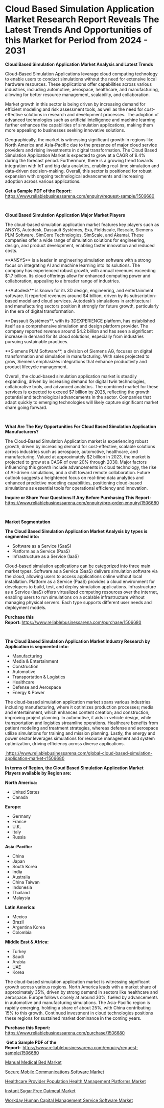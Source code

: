 <p><h1>Cloud Based Simulation Application Market Research Report Reveals The Latest Trends And Opportunities of this Market for Period from 2024 - 2031</h1></p><p><strong>Cloud Based Simulation Application Market Analysis and Latest Trends</strong></p>
<p><p>Cloud-Based Simulation Applications leverage cloud computing technology to enable users to conduct simulations without the need for extensive local hardware resources. These applications offer capabilities across various industries, including automotive, aerospace, healthcare, and manufacturing, allowing for better resource management, scalability, and collaboration. </p><p>Market growth in this sector is being driven by increasing demand for efficient modeling and risk assessment tools, as well as the need for cost-effective solutions in research and development processes. The adoption of advanced technologies such as artificial intelligence and machine learning further enhances the capabilities of simulation applications, making them more appealing to businesses seeking innovative solutions. </p><p>Geographically, the market is witnessing significant growth in regions like North America and Asia-Pacific due to the presence of major cloud service providers and rising investments in digital transformation. The Cloud Based Simulation Application Market is expected to grow at a CAGR of 9.4% during the forecast period. Furthermore, there is a growing trend towards integration with IoT and big data analytics, enabling real-time simulation and data-driven decision-making. Overall, this sector is positioned for robust expansion with ongoing technological advancements and increasing adoption across various applications.</p></p>
<p><strong>Get a Sample PDF of the Report:&nbsp;</strong> <a href="https://www.reliablebusinessarena.com/enquiry/request-sample/1506680?utm_campaign=1835&utm_medium=2&utm_source=Github&utm_content=ia&utm_term=07122024&utm_id=cloud-based-simulation-application">https://www.reliablebusinessarena.com/enquiry/request-sample/1506680</a></p>
<p>&nbsp;</p>
<p><strong>Cloud Based Simulation Application Major Market Players</strong></p>
<p><p>The cloud-based simulation application market features key players such as ANSYS, Autodesk, Dassault Systèmes, Exa, Fieldscale, Rescale, Siemens PLM Software, SimCore Technologies, SimScale, and Akamai. These companies offer a wide range of simulation solutions for engineering, design, and product development, enabling faster innovation and reduced costs.</p><p>**ANSYS** is a leader in engineering simulation software with a strong focus on integrating AI and machine learning into its solutions. The company has experienced robust growth, with annual revenues exceeding $1.7 billion. Its cloud offerings allow for enhanced computing power and collaboration, appealing to a broader range of industries.</p><p>**Autodesk** is known for its 3D design, engineering, and entertainment software. It reported revenues around $4 billion, driven by its subscription-based model and cloud services. Autodesk’s simulations in architectural and manufacturing sectors position it strongly for future growth, particularly in the era of digital transformation.</p><p>**Dassault Systèmes**, with its 3DEXPERIENCE platform, has established itself as a comprehensive simulation and design platform provider. The company reported revenue around $4.2 billion and has seen a significant increase in demand for its cloud solutions, especially from industries pursuing sustainable practices.</p><p>**Siemens PLM Software**, a division of Siemens AG, focuses on digital transformation and simulation in manufacturing. With sales projected to grow, Siemens emphasizes integrations that enhance productivity and product lifecycle management.</p><p>Overall, the cloud-based simulation application market is steadily expanding, driven by increasing demand for digital twin technologies, collaborative tools, and advanced analytics. The combined market for these services is expected to exceed $7 billion by 2025, reflecting the growth potential and technological advancements in the sector. Companies that adapt quickly to emerging technologies will likely capture significant market share going forward.</p></p>
<p>&nbsp;</p>
<p><strong>What Are The Key Opportunities For Cloud Based Simulation Application Manufacturers?</strong></p>
<p><p>The Cloud-Based Simulation Application market is experiencing robust growth, driven by increasing demand for cost-effective, scalable solutions across industries such as aerospace, automotive, healthcare, and manufacturing. Valued at approximately $2 billion in 2023, the market is projected to grow at a CAGR of over 20% through 2030. Major factors influencing this growth include advancements in cloud technology, the rise of AI-driven simulations, and a shift toward remote collaboration. Future outlook suggests a heightened focus on real-time data analytics and enhanced predictive modeling capabilities, positioning cloud-based simulations as essential tools for operational efficiency and innovation.</p></p>
<p><strong>Inquire or Share Your Questions If Any Before Purchasing This Report:</strong> <a href="https://www.reliablebusinessarena.com/enquiry/pre-order-enquiry/1506680?utm_campaign=1835&utm_medium=2&utm_source=Github&utm_content=ia&utm_term=07122024&utm_id=cloud-based-simulation-application">https://www.reliablebusinessarena.com/enquiry/pre-order-enquiry/1506680</a></p>
<p>&nbsp;</p>
<p><strong>Market Segmentation</strong></p>
<p><strong>The Cloud Based Simulation Application Market Analysis by types is segmented into:</strong></p>
<p><ul><li>Software as a Service (SaaS)</li><li>Platform as a Service (PaaS)</li><li>Infrastructure as a Service (IaaS)</li></ul></p>
<p><p>Cloud-based simulation applications can be categorized into three main market types. Software as a Service (SaaS) delivers simulation software via the cloud, allowing users to access applications online without local installation. Platform as a Service (PaaS) provides a cloud environment for developers to build, test, and deploy simulation applications. Infrastructure as a Service (IaaS) offers virtualized computing resources over the internet, enabling users to run simulations on a scalable infrastructure without managing physical servers. Each type supports different user needs and deployment models.</p></p>
<p><strong>Purchase this Report:&nbsp;</strong><a href="https://www.reliablebusinessarena.com/purchase/1506680?utm_campaign=1835&utm_medium=2&utm_source=Github&utm_content=ia&utm_term=07122024&utm_id=cloud-based-simulation-application">https://www.reliablebusinessarena.com/purchase/1506680</a></p>
<p>&nbsp;</p>
<p><strong>The Cloud Based Simulation Application Market Industry Research by Application is segmented into:</strong></p>
<p><ul><li>Manufacturing</li><li>Media & Entertainment</li><li>Construction</li><li>Automotive</li><li>Transportation & Logistics</li><li>Healthcare</li><li>Defense and Aerospace</li><li>Energy & Power</li></ul></p>
<p><p>The cloud-based simulation application market spans various industries including manufacturing, where it optimizes production processes; media and entertainment, which enhances content creation; and construction, improving project planning. In automotive, it aids in vehicle design, while transportation and logistics streamline operations. Healthcare benefits from patient modeling and treatment strategies, whereas defense and aerospace utilize simulations for training and mission planning. Lastly, the energy and power sector leverages simulations for resource management and system optimization, driving efficiency across diverse applications.</p></p>
<p><a href="https://www.reliablebusinessarena.com/global-cloud-based-simulation-application-market-r1506680?utm_campaign=1835&utm_medium=2&utm_source=Github&utm_content=ia&utm_term=07122024&utm_id=cloud-based-simulation-application">&nbsp;https://www.reliablebusinessarena.com/global-cloud-based-simulation-application-market-r1506680</a></p>
<p><strong>In terms of Region, the Cloud Based Simulation Application Market Players available by Region are:</strong></p>
<p>
    <p> <strong> North America: </strong>
        <ul>
            <li>United States</li>
            <li>Canada</li>
        </ul>
        </p> 
    <p> <strong> Europe: </strong>
        <ul>
            <li>Germany</li>
            <li>France</li>
            <li>U.K.</li>
            <li>Italy</li>
            <li>Russia</li>
        </ul>
        </p> 
    <p> <strong> Asia-Pacific: </strong>
        <ul>
            <li>China</li>
            <li>Japan</li>
            <li>South Korea</li>
            <li>India</li>
            <li>Australia</li>
            <li>China Taiwan</li>
            <li>Indonesia</li>
            <li>Thailand</li>
            <li>Malaysia</li>
        </ul>
        </p> 
    <p> <strong> Latin America: </strong>
        <ul>
            <li>Mexico</li>
            <li>Brazil</li>
            <li>Argentina Korea</li>
            <li>Colombia</li>
        </ul>
        </p> 
    <p> <strong> Middle East & Africa: </strong>
        <ul>
            <li>Turkey</li>
            <li>Saudi</li>
            <li>Arabia</li>
            <li>UAE</li>
            <li>Korea</li>
        </ul>
    </p>
    </p>
<p><p>The cloud-based simulation application market is witnessing significant growth across various regions. North America leads with a market share of approximately 35%, driven by strong demand in sectors like healthcare and aerospace. Europe follows closely at around 30%, fueled by advancements in automotive and manufacturing simulations. The Asia-Pacific region is rapidly emerging, holding a share of about 25%, with China contributing 15% to this growth. Continued investment in cloud technologies positions these regions for sustained market dominance in the coming years.</p></p>
<p><strong>Purchase this Report: </strong><a href="https://www.reliablebusinessarena.com/purchase/1506680?utm_campaign=1835&utm_medium=2&utm_source=Github&utm_content=ia&utm_term=07122024&utm_id=cloud-based-simulation-application">https://www.reliablebusinessarena.com/purchase/1506680</a></p>
<p>&nbsp;<strong>Get a Sample PDF of the Report:&nbsp;&nbsp;</strong><a href="https://www.reliablebusinessarena.com/enquiry/request-sample/1506680?utm_campaign=1835&utm_medium=2&utm_source=Github&utm_content=ia&utm_term=07122024&utm_id=cloud-based-simulation-application">https://www.reliablebusinessarena.com/enquiry/request-sample/1506680</a></p>
<p><strong></strong></p>
<p><p><a href="https://issuu.com/reportprime-2/docs/manual-medical-bed-market-size-2030.pptx?utm_campaign=1835&utm_medium=2&utm_source=Github&utm_content=ia&utm_term=07122024&utm_id=cloud-based-simulation-application">Manual Medical Bed Market</a></p><p><a href="https://www.linkedin.com/pulse/secure-mobile-communications-software-market-global-regional-mjlrc?utm_campaign=1835&utm_medium=2&utm_source=Github&utm_content=ia&utm_term=07122024&utm_id=cloud-based-simulation-application">Secure Mobile Communications Software Market</a></p><p><a href="https://www.linkedin.com/pulse/healthcare-provider-population-health-management-platforms-market-wwbve?utm_campaign=1835&utm_medium=2&utm_source=Github&utm_content=ia&utm_term=07122024&utm_id=cloud-based-simulation-application">Healthcare Provider Population Health Management Platforms Market</a></p><p><a href="https://issuu.com/reportprime-2/docs/instant-sugar-free-oatmeal-market-size-2030.pptx?utm_campaign=1835&utm_medium=2&utm_source=Github&utm_content=ia&utm_term=07122024&utm_id=cloud-based-simulation-application">Instant Sugar Free Oatmeal Market</a></p><p><a href="https://www.linkedin.com/pulse/t-insight-dial-ziosf?utm_campaign=1835&utm_medium=2&utm_source=Github&utm_content=ia&utm_term=07122024&utm_id=cloud-based-simulation-application">Workday Human Capital Management Service Software Market</a></p></p>